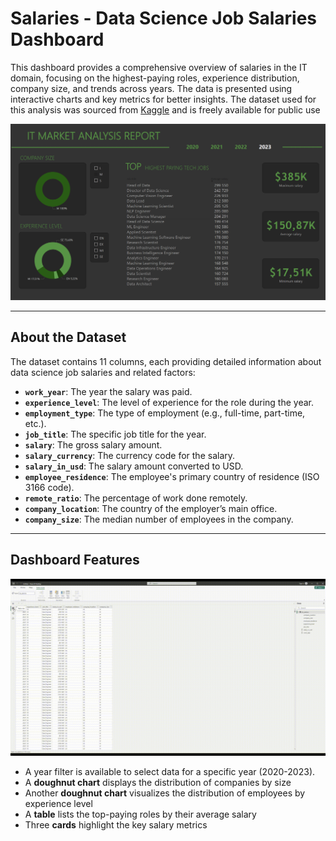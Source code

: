 # **Salaries - Data Science Job Salaries Dashboard**

This dashboard provides a comprehensive overview of salaries in the IT domain, focusing on the highest-paying roles, experience distribution, company size, and trends across years. The data is presented using interactive charts and key metrics for better insights.
The dataset used for this analysis was sourced from [Kaggle](https://www.kaggle.com/datasets/arnabchaki/data-science-salaries-2023/data) and is freely available for public use

![salaries_dashboard](https://github.com/olivilli/Visualization/blob/main/PowerBI/Salaries/salaries.png)

---

## **About the Dataset**
The dataset contains 11 columns, each providing detailed information about data science job salaries and related factors:

- **`work_year`**: The year the salary was paid.  
- **`experience_level`**: The level of experience for the role during the year.  
- **`employment_type`**: The type of employment (e.g., full-time, part-time, etc.).  
- **`job_title`**: The specific job title for the year.  
- **`salary`**: The gross salary amount.  
- **`salary_currency`**: The currency code for the salary.  
- **`salary_in_usd`**: The salary amount converted to USD.  
- **`employee_residence`**: The employee's primary country of residence (ISO 3166 code).  
- **`remote_ratio`**: The percentage of work done remotely.  
- **`company_location`**: The country of the employer’s main office.  
- **`company_size`**: The median number of employees in the company.

---

## **Dashboard Features**

![salaries_pbi_screen_record](https://github.com/olivilli/Visualization/blob/main/PowerBI/Salaries/salaries_pbi_screen_record.gif)

- A year filter is available to select data for a specific year (2020-2023).
- A **doughnut chart** displays the distribution of companies by size
- Another **doughnut chart** visualizes the distribution of employees by experience level
- A **table** lists the top-paying roles by their average salary
- Three **cards** highlight the key salary metrics
